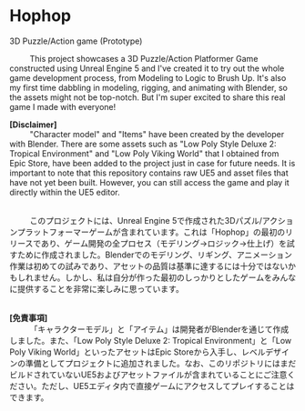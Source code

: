 # Hophop
3D Puzzle/Action game (Prototype)

&nbsp;&nbsp;&nbsp;&nbsp;&nbsp;&nbsp;&nbsp;&nbsp;
         This project showcases a 3D Puzzle/Action Platformer Game constructed using Unreal Engine 5 and I've created it to try out the whole game development process, from Modeling to Logic to Brush Up. It's also my first time dabbling in modeling, rigging, and animating with Blender, so the assets might not be top-notch. But I'm super excited to share this real game I made with everyone!

<b>[Disclaimer]</b>
<br>
&nbsp;&nbsp;&nbsp;&nbsp;&nbsp;&nbsp;&nbsp;&nbsp;
         "Character model" and "Items" have been created by the developer with Blender. There are some assets such as "Low Poly Style Deluxe 2: Tropical Environment" and "Low Poly Viking World" that I obtained from Epic Store, have been added to the project just in case for future needs. It is important to note that this repository contains raw UE5 and asset files that have not yet been built. However, you can still access the game and play it directly within the UE5 editor.
         
<br>
&nbsp;&nbsp;&nbsp;&nbsp;&nbsp;&nbsp;&nbsp;&nbsp;
         このプロジェクトには、Unreal Engine 5で作成された3Dパズル/アクションプラットフォーマーゲームが含まれています。これは「Hophop」の最初のリリースであり、ゲーム開発の全プロセス（モデリング→ロジック→仕上げ）を試すために作成されました。Blenderでのモデリング、リギング、アニメーション作業は初めての試みであり、アセットの品質は基準に達するには十分ではないかもしれません。しかし、私は自分が作った最初のしっかりとしたゲームをみんなに提供することを非常に楽しみに思っています。

<br><b>[免責事項]</b>
<br>
&nbsp;&nbsp;&nbsp;&nbsp;&nbsp;&nbsp;&nbsp;&nbsp;
         「キャラクターモデル」と「アイテム」は開発者がBlenderを通じて作成しました。また、「Low Poly Style Deluxe 2: Tropical Environment」と「Low Poly Viking World」といったアセットはEpic Storeから入手し、レベルデザインの準備としてプロジェクトに追加されました。なお、このリポジトリにはまだビルドされていないUE5およびアセットファイルが含まれていることにご注意ください。ただし、UE5エディタ内で直接ゲームにアクセスしてプレイすることはできます。
